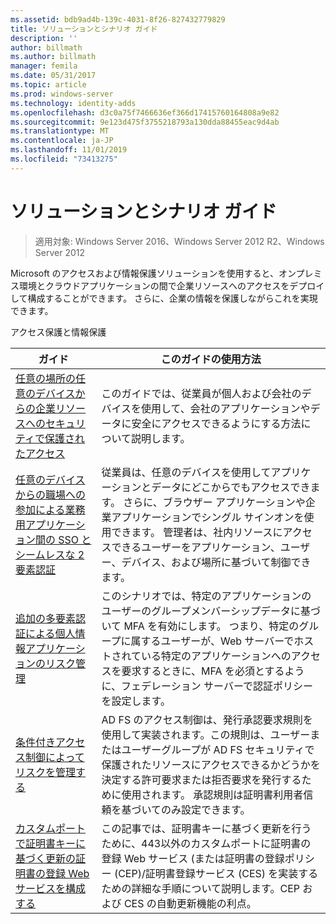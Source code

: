 ```yaml
---
ms.assetid: bdb9ad4b-139c-4031-8f26-827432779829
title: ソリューションとシナリオ ガイド
description: ''
author: billmath
ms.author: billmath
manager: femila
ms.date: 05/31/2017
ms.topic: article
ms.prod: windows-server
ms.technology: identity-adds
ms.openlocfilehash: d3c0a75f7466636ef366d17415760164808a9e82
ms.sourcegitcommit: 9e123d475f3755218793a130dda88455eac9d4ab
ms.translationtype: MT
ms.contentlocale: ja-JP
ms.lasthandoff: 11/01/2019
ms.locfileid: "73413275"
---
```

# <a name="solutions-and-scenario-guides"></a>ソリューションとシナリオ ガイド

>適用対象: Windows Server 2016、Windows Server 2012 R2、Windows Server 2012
 
  
Microsoft のアクセスおよび情報保護ソリューションを使用すると、オンプレミス環境とクラウドアプリケーションの間で企業リソースへのアクセスをデプロイして構成することができます。 さらに、企業の情報を保護しながらこれを実現できます。  
  
アクセス保護と情報保護  
  
|ガイド|このガイドの使用方法                                                                                                                                                                                                                                                                                                                                                                                                    
|-----|-----  
| [任意の場所の任意のデバイスからの企業リソースへのセキュリティで保護されたアクセス](https://technet.microsoft.com/library/dn550982.aspx)|このガイドでは、従業員が個人および会社のデバイスを使用して、会社のアプリケーションやデータに安全にアクセスできるようにする方法について説明します。                                                                                                                                                                                    
| [任意のデバイスからの職場への参加による業務用アプリケーション間の SSO とシームレスな 2 要素認証](https://technet.microsoft.com/library/dn280945.aspx) | 従業員は、任意のデバイスを使用してアプリケーションとデータにどこからでもアクセスできます。 さらに、ブラウザー アプリケーションや企業アプリケーションでシングル サインオンを使用できます。 管理者は、社内リソースにアクセスできるユーザーをアプリケーション、ユーザー、デバイス、および場所に基づいて制御できます。                                        
| [追加の多要素認証による個人情報アプリケーションのリスク管理](https://technet.microsoft.com/library/dn280949.aspx)| このシナリオでは、特定のアプリケーションのユーザーのグループメンバーシップデータに基づいて MFA を有効にします。 つまり、特定のグループに属するユーザーが、Web サーバーでホストされている特定のアプリケーションへのアクセスを要求するときに、MFA を必須とするように、フェデレーション サーバーで認証ポリシーを設定します。  
| [条件付きアクセス制御によってリスクを管理する](https://technet.microsoft.com/library/dn280937.aspx) | AD FS のアクセス制御は、発行承認要求規則を使用して実装されます。この規則は、ユーザーまたはユーザーグループが AD FS セキュリティで保護されたリソースにアクセスできるかどうかを決定する許可要求または拒否要求を発行するために使用されます。 承認規則は証明書利用者信頼を基づいてのみ設定できます。
|[カスタムポートで証明書キーに基づく更新の証明書の登録 Web サービスを構成する](certificate-enrollment-certificate-key-based-renewal.md)|この記事では、証明書キーに基づく更新を行うために、443以外のカスタムポートに証明書の登録 Web サービス (または証明書の登録ポリシー (CEP)/証明書登録サービス (CES) を実装するための詳細な手順について説明します。CEP および CES の自動更新機能の利点。 |


